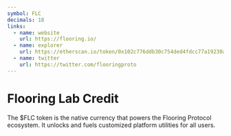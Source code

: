 ```yaml
---
symbol: FLC
decimals: 18
links:
  - name: website
    url: https://flooring.io/
  - name: explorer
    url: https://etherscan.io/token/0x102c776ddb30c754ded4fdcc77a19230a60d4e4f
  - name: twitter
    url: https://twitter.com/flooringproto
---
```


# Flooring Lab Credit

The $FLC token is the native currency that powers the Flooring Protocol ecosystem. It unlocks and fuels customized platform utilities for all users.
